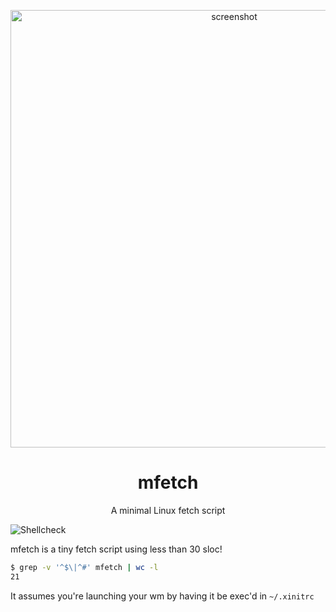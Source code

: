 <p align="center"><img alt="screenshot" src="https://github.com/depsterr/mfetch/blob/master/scrot/scrot3.png" width="700px"></p>
<h1 align="center">mfetch</h1>
<p align="center">A minimal Linux fetch script</p>

![Shellcheck](https://github.com/depsterr/mfetch/workflows/Shellcheck/badge.svg)

mfetch is a tiny fetch script using less than 30 sloc!
```sh
$ grep -v '^$\|^#' mfetch | wc -l
21
```

It assumes you're launching your wm by having it be exec'd in `~/.xinitrc`
